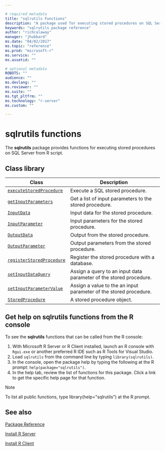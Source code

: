 ```yaml
---

# required metadata
title: "sqlrutils Functions"
description: "A package used for executing stored procedures on SQL Server from R script."
keywords: "sqlrutils package reference"
author: "richcalaway"
manager: "jhubbard"
ms.date: "04/02/2017"
ms.topic: "reference"
ms.prod: "microsoft-r"
ms.service: ""
ms.assetid: ""

# optional metadata
ROBOTS: ""
audience: ""
ms.devlang: ""
ms.reviewer: ""
ms.suite: ""
ms.tgt_pltfrm: ""
ms.technology: "r-server"
ms.custom: ""

---
```


# sqlrutils functions

The **sqlrutils** package provides functions for executing stored procedures on SQL Server from R script.

## Class library

|Class | Description |
|------|-------------|
|[`executeStoredProcedure`](../r-reference/sqlrutils/executestoredprocedure.md)| Execute a SQL stored procedure.|
|[`getInputParameters`](../r-reference/sqlrutils/getinputparameters.md)| Get a list of input parameters to the stored procedure.| 
|[`InputData`](../r-reference/sqlrutils/inputdata.md)| Input data for the stored procedure. | 
|[`InputParameter`](packagehelp/InputParameter.md)| Input parameters for the stored procedure.| 
|[`OutputData`](packagehelp/OutputData.md)| Output from the stored procedure.| 
|[`OutputParameter`](packagehelp/OutputParameter.md) | Output parameters from the stored procedure.|
|[`registerStoredProcedure`](packagehelp/registerStoredProcedure.md) | Register the stored procedure with a database.|
|[`setInputDataQuery`](../r-reference/olapr/query.md)| Assign a query to an input data parameter of the stored procedure.| 
|[`setInputParameterValue`](packagehelp/setInputParameterValue.md)| Assign a value to the an input parameter of the stored procedure.| 
|[`StoredProcedure`](packagehelp/StoredProcedure.md)| A stored procedure object.|

## Get help on sqlrutils functions from the R console

To see the **sqlrutils** functions that can be called from the R console:

1. With Microsoft R Server or R Client installed, launch an R console with `Rgui.exe` or another preferred R IDE such as R Tools for Visual Studio.
2. Load `sqlrutils` from the command line by typing `library(sqlrutils)`.
1. In the console, open the package help by typing the following at the R prompt: `help(package="sqlrutils")`.
1. In the help tab, review the list of functions for this package. Click a link to get the specific help page for that function.
 
> [!NOTE]
> To list all public functions, type library(help="sqlrutils") at the R prompt.
>



## See also

[Package Reference](~/package-reference.md)

[Install R Server](~/rserver.md)

[Install R Client](~/r-client.md)